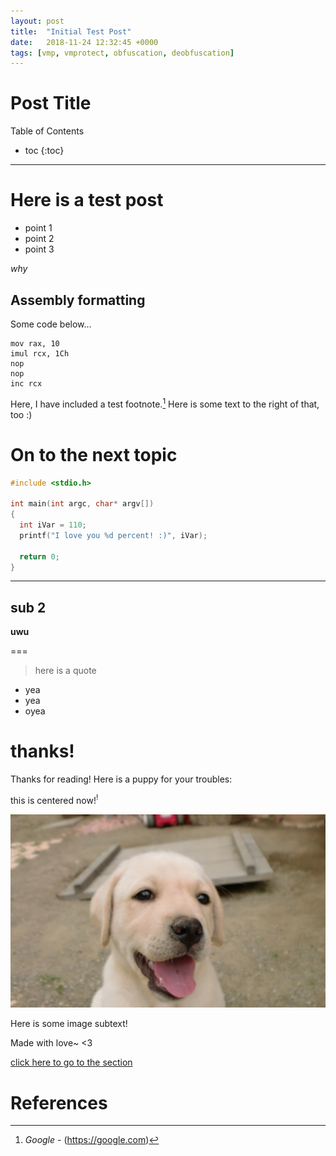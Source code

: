 ```yaml
---
layout: post
title:  "Initial Test Post"
date:   2018-11-24 12:32:45 +0000
tags: [vmp, vmprotect, obfuscation, deobfuscation]
---
```


# Post Title

Table of Contents
* toc
{:toc}

---

# Here is a test post
  - point 1
  - point 2
  - point 3
  
*why*

## Assembly formatting

Some code below...
```x86asm
mov rax, 10
imul rcx, 1Ch
nop
nop
inc rcx
```

Here, I have included a test footnote.[^cite0] Here is some text to the right of that, too :)

# On to the next topic

```cpp
#include <stdio.h>

int main(int argc, char* argv[])
{
  int iVar = 110;
  printf("I love you %d percent! :)", iVar);
  
  return 0;
}
```

---

## sub 2
**uwu**

===

>here is
>a quote

  - yea
  - yea
  - oyea

# thanks!
Thanks for reading! Here is a puppy for your troubles:

this is centered now!<sup class="fn-m">!</sup>

<div class="img-cont">
  <img src="/assets/puppy.jpg" alt="cute puppy uwu">
  <p>Here is some image subtext!</p>
</div>

Made with love~
<3

[click here to go to the section](#assembly-formatting)

# References
[^cite0]: *Google* - (<https://google.com>)
